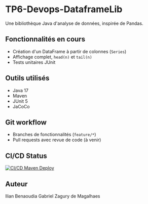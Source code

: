 # TP6-Devops-DataframeLib

Une bibliothèque Java d'analyse de données, inspirée de Pandas.

## Fonctionnalités en cours
- Création d'un DataFrame à partir de colonnes (`Series`)
- Affichage complet, `head(n)` et `tail(n)`
- Tests unitaires JUnit

## Outils utilisés
- Java 17
- Maven
- JUnit 5
- JaCoCo

## Git workflow
- Branches de fonctionnalités (`feature/*`)
- Pull requests avec revue de code (à venir)

## CI/CD Status
[![CI/CD Maven Deploy](https://github.com/Lucixxe/TP6-Devops/actions/workflows/deploy.yml/badge.svg?branch=zodecky%2Ffeature%2Fadd-cd)](https://github.com/Lucixxe/TP6-Devops/actions/workflows/deploy.yml)

## Auteur
Ilian Benaoudia
Gabriel Zagury de Magalhaes

